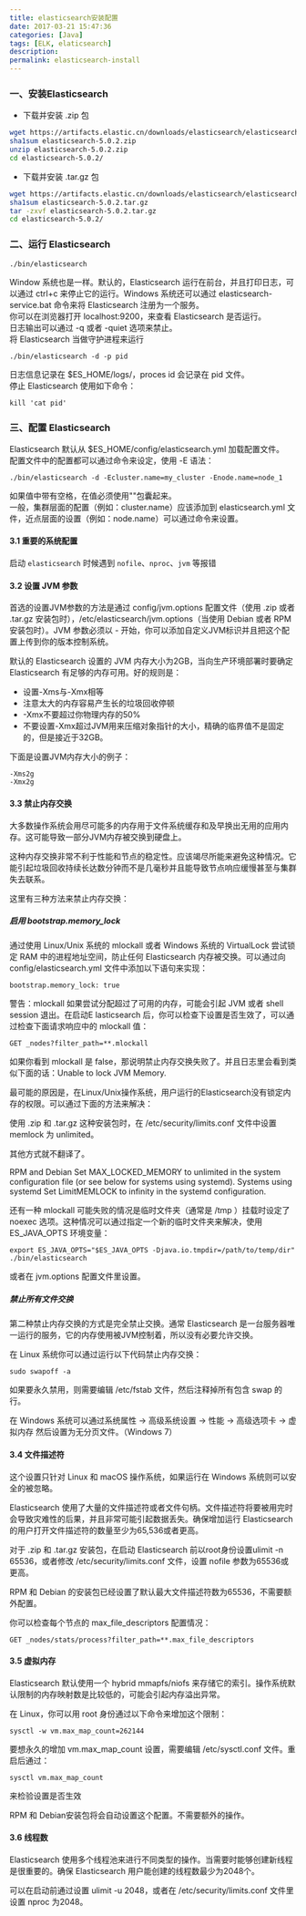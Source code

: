 ```yaml
---
title: elasticsearch安装配置
date: 2017-03-21 15:47:36
categories: [Java]
tags: [ELK, elaticsearch]
description:
permalink: elasticsearch-install
---
```

### 一、安装Elasticsearch
- 下载并安装 .zip 包
```sh
wget https://artifacts.elastic.cn/downloads/elasticsearch/elasticsearch-5.0.2.zip
sha1sum elasticsearch-5.0.2.zip
unzip elasticsearch-5.0.2.zip
cd elasticsearch-5.0.2/
```
- 下载并安装 .tar.gz 包
```sh
wget https://artifacts.elastic.cn/downloads/elasticsearch/elasticsearch-5.0.2.tar.gz
sha1sum elasticsearch-5.0.2.tar.gz
tar -zxvf elasticsearch-5.0.2.tar.gz
cd elasticsearch-5.0.2/
```
<!-- more -->
### 二、运行 Elasticsearch
```
./bin/elasticsearch
```
Window 系统也是一样。默认的，Elasticsearch 运行在前台，并且打印日志，可以通过 ctrl+c 来停止它的运行。Windows 系统还可以通过 elasticsearch-service.bat 命令来将 Elasticsearch 注册为一个服务。  
你可以在浏览器打开 localhost:9200，来查看 Elasticsearch 是否运行。  
日志输出可以通过 -q 或者 -quiet 选项来禁止。  
将 Elasticsearch 当做守护进程来运行
```
./bin/elasticsearch -d -p pid
```
日志信息记录在 $ES_HOME/logs/，proces id 会记录在 pid 文件。  
停止 Elasticsearch 使用如下命令：
```
kill 'cat pid'
```

### 三、配置 Elasticsearch
Elasticsearch 默认从 $ES_HOME/config/elasticsearch.yml 加载配置文件。  
配置文件中的配置都可以通过命令来设定，使用 -E 语法：
```
./bin/elasticsearch -d -Ecluster.name=my_cluster -Enode.name=node_1
```
如果值中带有空格，在值必须使用""包囊起来。  
一般，集群层面的配置（例如：cluster.name）应该添加到 elasticsearch.yml 文件，近点层面的设置（例如：node.name）可以通过命令来设置。

#### 3.1 重要的系统配置  
启动 `elasticsearch` 时候遇到 `nofile`、`nproc`、`jvm` 等报错

#### 3.2 设置 JVM 参数
首选的设置JVM参数的方法是通过 config/jvm.options 配置文件（使用 .zip 或者 .tar.gz 安装包时），/etc/elasticsearch/jvm.options（当使用 Debian 或者 RPM 安装包时）。JVM 参数必须以 - 开始，你可以添加自定义JVM标识并且把这个配置上传到你的版本控制系统。

默认的 Elasticsearch 设置的 JVM 内存大小为2GB，当向生产环境部署时要确定 Elasticsearch 有足够的内存可用。好的规则是：

- 设置-Xms与-Xmx相等
- 注意太大的内存容易产生长的垃圾回收停顿
- -Xmx不要超过你物理内存的50%
- 不要设置-Xmx超过JVM用来压缩对象指针的大小，精确的临界值不是固定的，但是接近于32GB。  

下面是设置JVM内存大小的例子：
```
-Xms2g 
-Xmx2g
```

#### 3.3 禁止内存交换
大多数操作系统会用尽可能多的内存用于文件系统缓存和及早换出无用的应用内存。这可能导致一部分JVM内存被交换到硬盘上。

这种内存交换非常不利于性能和节点的稳定性。应该竭尽所能来避免这种情况。它能引起垃圾回收持续长达数分钟而不是几毫秒并且能导致节点响应缓慢甚至与集群失去联系。

这里有三种方法来禁止内存交换：  

##### 启用 bootstrap.memory_lock  
通过使用 Linux/Unix 系统的 mlockall 或者 Windows 系统的 VirtualLock 尝试锁定 RAM 中的进程地址空间，防止任何 Elasticsearch 内存被交换。可以通过向 config/elasticsearch.yml 文件中添加以下语句来实现：
```
bootstrap.memory_lock: true
```
警告：mlockall 如果尝试分配超过了可用的内存，可能会引起 JVM 或者 shell session 退出。在启动E lasticsearch 后，你可以检查下设置是否生效了，可以通过检查下面请求响应中的 mlockall 值：
```
GET _nodes?filter_path=**.mlockall
```
如果你看到 mlockall 是 false，那说明禁止内存交换失败了。并且日志里会看到类似下面的话：Unable to lock JVM Memory.

最可能的原因是，在Linux/Unix操作系统，用户运行的Elasticsearch没有锁定内存的权限。可以通过下面的方法来解决：

使用 .zip 和 .tar.gz 这种安装包时，在 /etc/security/limits.conf 文件中设置 memlock 为 unlimited。

其他方式就不翻译了。

RPM and Debian
Set MAX_LOCKED_MEMORY to unlimited in the system configuration file (or see below for systems using systemd).
Systems using systemd
Set LimitMEMLOCK to infinity in the systemd configuration.

还有一种 mlockall 可能失败的情况是临时文件夹（通常是 /tmp ）挂载时设定了 noexec 选项。这种情况可以通过指定一个新的临时文件夹来解决，使用 ES_JAVA_OPTS 环境变量：
```
export ES_JAVA_OPTS="$ES_JAVA_OPTS -Djava.io.tmpdir=/path/to/temp/dir"
./bin/elasticsearch
```
或者在 jvm.options 配置文件里设置。  

##### 禁止所有文件交换  
第二种禁止内存交换的方式是完全禁止交换。通常 Elasticsearch 是一台服务器唯一运行的服务，它的内存使用被JVM控制着，所以没有必要允许交换。

在 Linux 系统你可以通过运行以下代码禁止内存交换：
```
sudo swapoff -a
```
如果要永久禁用，则需要编辑 /etc/fstab 文件，然后注释掉所有包含 swap 的行。

在 Windows 系统可以通过系统属性 → 高级系统设置 → 性能 → 高级选项卡 → 虚拟内存 然后设置为无分页文件。（Windows 7）

#### 3.4 文件描述符
这个设置只针对 Linux 和 macOS 操作系统，如果运行在 Windows 系统则可以安全的被忽略。

Elasticsearch 使用了大量的文件描述符或者文件句柄。文件描述符将要被用完时会导致灾难性的后果，并且非常可能引起数据丢失。确保增加运行 Elasticsearch 的用户打开文件描述符的数量至少为65,536或者更高。

对于 .zip 和 .tar.gz 安装包，在启动 Elasticsearch 前以root身份设置ulimit -n 65536，或者修改 /etc/security/limits.conf 文件，设置 nofile 参数为65536或更高。

RPM 和 Debian 的安装包已经设置了默认最大文件描述符数为65536，不需要额外配置。

你可以检查每个节点的 max_file_descriptors 配置情况：
```
GET _nodes/stats/process?filter_path=**.max_file_descriptors
```

#### 3.5 虚拟内存
Elasticsearch 默认使用一个 hybrid mmapfs/niofs 来存储它的索引。操作系统默认限制的内存映射数是比较低的，可能会引起内存溢出异常。

在 Linux，你可以用 root 身份通过以下命令来增加这个限制：
```
sysctl -w vm.max_map_count=262144
```
要想永久的增加 vm.max_map_count 设置，需要编辑 /etc/sysctl.conf 文件。重启后通过：
```
sysctl vm.max_map_count
```
来检验设置是否生效

RPM 和 Debian安装包将会自动设置这个配置。不需要额外的操作。

#### 3.6 线程数
Elasticsearch 使用多个线程池来进行不同类型的操作。当需要时能够创建新线程是很重要的。确保 Elasticsearch 用户能创建的线程数最少为2048个。

可以在启动前通过设置 ulimit -u 2048，或者在 /etc/security/limits.conf 文件里设置 nproc 为2048。
